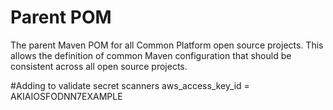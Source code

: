 # Parent POM

The parent Maven POM for all Common Platform open source projects. This allows the definition of
common Maven configuration that should be consistent across all open source projects.

#Adding to validate secret scanners
aws_access_key_id = AKIAIOSFODNN7EXAMPLE

